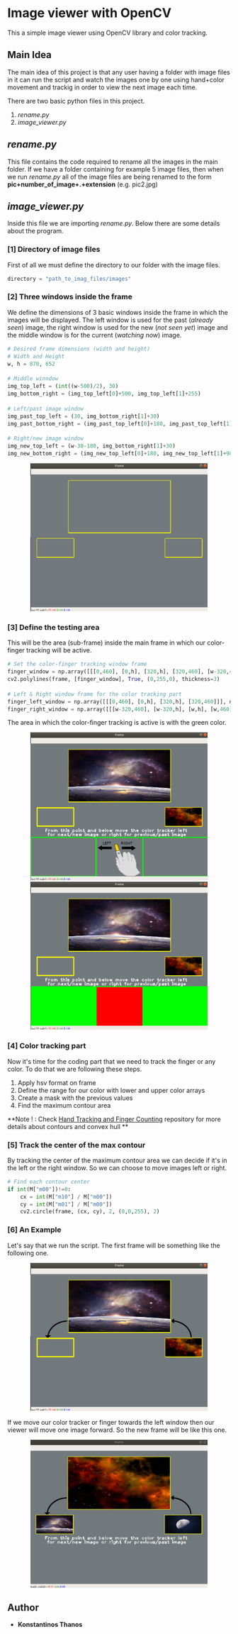 # Image viewer with OpenCV
This a simple image viewer using OpenCV library and color tracking.

## Main Idea
The main idea of this project is that any user having a folder with image files in it can run the script and watch the images one by one using hand+color movement  and trackig in order to view the next image each time.

There are two basic python files in this project.
1. *rename.py*
2. *image_viewer.py*

## *rename.py*
This file contains the code required to rename all the images in the main folder. If we have a folder containing for example 5 image files, then when we run *rename.py* all of the image files are being renamed to the form **pic+number_of_image+.+extension** (e.g. pic2.jpg)

## *image_viewer.py*
Inside this file we are importing *rename.py*. Below there are some details about the program.

### [1] Directory of image files
First of all we must define the directory to our folder with the image files.

```python
directory = "path_to_imag_files/images"
```

### [2] Three windows inside the frame
We define the dimensions of 3 basic windows inside the frame in which the images will be displayed. The left window is used for the past (*already seen*) image, the right window is used for the new (*not seen yet*) image and the middle window is for the current (*watching now*) image.

```python
# Desired frame dimensions (width and height)
# Width and Height
w, h = 870, 652

# Middle winndow
img_top_left = (int((w-500)/2), 30)
img_bottom_right = (img_top_left[0]+500, img_top_left[1]+255)

# Left/past image window
img_past_top_left = (30, img_bottom_right[1]+30)
img_past_bottom_right = (img_past_top_left[0]+180, img_past_top_left[1]+90) 

# Right/new image window
img_new_top_left = (w-30-180, img_bottom_right[1]+30)
img_new_bottom_right = (img_new_top_left[0]+180, img_new_top_left[1]+90)
```

<p align="center">
  <img with="400" height="334" src="https://raw.githubusercontent.com/kostasthanos/Image-Viewer-with-OpenCV/master/imgs/slider1.png">     
</p>

### [3] Define the testing area
This will be the area (sub-frame) inside the main frame in which our color-finger tracking will be active.

```python
# Set the color-finger tracking window frame
finger_window = np.array([[[0,460], [0,h], [320,h], [320,460], [w-320,460], [w-320,h], [w,h], [w,460]]], np.int32)
cv2.polylines(frame, [finger_window], True, (0,255,0), thickness=3)

# Left & Right window frame for the color tracking part
finger_left_window = np.array([[[0,460], [0,h], [320,h], [320,460]]], np.int32)  # Finger Left Window
finger_right_window = np.array([[[w-320,460], [w-320,h], [w,h], [w,460]]], np.int32) # Finger Right Window
```
The area in which the color-finger tracking is active is with the green color.
<p align="center">
  <img with="400" height="334" src="https://raw.githubusercontent.com/kostasthanos/Image-Viewer-with-OpenCV/master/imgs/slider5.png">    
  <img with="400" height="334" src="https://raw.githubusercontent.com/kostasthanos/Image-Viewer-with-OpenCV/master/imgs/slider4.png">   
</p>

### [4] Color tracking part
Now it's time for the coding part that we need to track the finger or any color. To do that we are following these steps.
1. Apply hsv format on frame
2. Define the range for our color with lower and upper color arrays
3. Create a mask with the previous values
4. Find the maximum contour area 

**Note ! : Check [Hand Tracking and Finger Counting](https://github.com/kostasthanos/Hand-Gestures-and-Finger-Counting) repository for more details about contours and convex hull **

### [5] Track the center of the max contour
By tracking the center of the maximum contour area we can decide if it's in the left or the right window. So we can choose to move images left or right.

```python
# Find each contour center
if int(M["m00"])!=0:
    cx = int(M["m10"] / M["m00"])
    cy = int(M["m01"] / M["m00"])
    cv2.circle(frame, (cx, cy), 2, (0,0,255), 2)
```

### [6] An Example
Let's say that we run the script. The first frame will be something like the following one.
<p align="center">
  <img with="400" height="334" src="https://raw.githubusercontent.com/kostasthanos/Image-Viewer-with-OpenCV/master/imgs/slider2.png">   
</p>

If we move our color tracker or finger towards the left window then our viewer will move one image forward. So the new frame will be like this one.
<p align="center">
  <img with="400" height="334" src="https://raw.githubusercontent.com/kostasthanos/Image-Viewer-with-OpenCV/master/imgs/slider6.png">   
</p>

## Author
* **Konstantinos Thanos**
